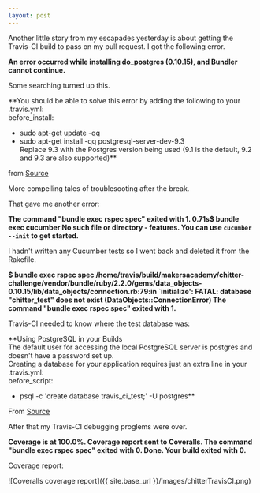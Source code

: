 ```yaml
---
layout: post
---
```

Another little story from my escapades yesterday is about getting the Travis-CI build to pass on my pull request.  I got the following error.

**An error occurred while installing do_postgres (0.10.15), and Bundler cannot
continue.**

Some searching turned up this.

**You should be able to solve this error by adding the following to your 
.travis.yml:  
before_install:
  - sudo apt-get update -qq
  - sudo apt-get install -qq postgresql-server-dev-9.3  
Replace 9.3 with the Postgres version being used (9.1 is the default, 
9.2 and 9.3 are also supported)**

from [Source](https://groups.google.com/forum/#!topic/travis-ci/TJcCVfTR-eQ)  

More compelling tales of troublesooting after the break.

<!--more-->

That gave me another error:  

**The command "bundle exec rspec spec" exited with 1.
0.71s$ bundle exec cucumber
No such file or directory - features. You can use `cucumber --init` to get started.**

I hadn't written any Cucumber tests so I went back and deleted it from the Rakefile.  

**$ bundle exec rspec spec
/home/travis/build/makersacademy/chitter-challenge/vendor/bundle/ruby/2.2.0/gems/data_objects-0.10.15/lib/data_objects/connection.rb:79:in `initialize': FATAL:  database "chitter_test" does not exist (DataObjects::ConnectionError)
The command "bundle exec rspec spec" exited with 1.**

Travis-CI needed to know where the test database was:  

**Using PostgreSQL in your Builds  
The default user for accessing the local PostgreSQL server is postgres and doesn't have a password set up.  
Creating a database for your application requires just an extra line in your .travis.yml:  
before_script:  
  - psql -c 'create database travis_ci_test;' -U postgres**

From [Source](http://docs.travis-ci.com/user/using-postgresql/)

After that my Travis-CI debugging proglems were over.

**Coverage is at 100.0%.
Coverage report sent to Coveralls.
The command "bundle exec rspec spec" exited with 0.
Done. Your build exited with 0.**

Coverage report:

![Coveralls coverage report]({{ site.base_url }}/images/chitterTravisCI.png)
